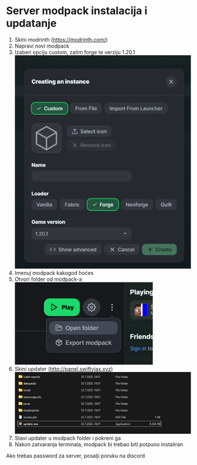 # Server modpack instalacija i updatanje

1. Skini modrinth (https://modrinth.com/)
2. Napravi novi modpack
3. Izaberi opciju custom, zatim forge te verziju 1.20.1
![alt text](tutorial/createmodpack.png)
4. Imenuj modpack kakogod hoćes
5. Otvori folder od modpack-a
![alt text](tutorial/openfolder.png)
6. Skini updater (http://panel.swiftyjax.xyz)
![alt text](tutorial/folder.png)
7. Stavi updater u modpack folder i pokreni ga
8. Nakon zatvaranja terminala, modpack bi trebao biti potpuno instaliran

Ako trebas password za server, posalji poruku na discord

